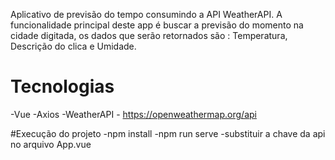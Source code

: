 Aplicativo de previsão do tempo consumindo a API WeatherAPI.
  A funcionalidade principal deste app é buscar a previsão do momento na cidade digitada, os dados que serão retornados são : Temperatura, Descrição do clica e Umidade.

# Tecnologias 

-Vue
-Axios
-WeatherAPI - https://openweathermap.org/api


#Execução do projeto
-npm install
-npm run serve
-substituir a chave da api no arquivo App.vue
